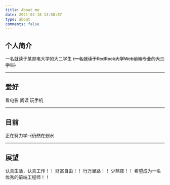 ```yaml
---
title: About me
date: 2021-02-18 13:58:07
type: about 
comments: false
---
```

## 个人简介
一名就读于某邮电大学的大二学生
~~(一名就读于RedRock大学Web前端专业的大二学生)~~


------

## 爱好
看电影
阅读
玩手机

------

## 目前
正在努力学~~（仍然在划水~~

------

## 展望
认真生活，认真工作！！
财富自由！！
行万里路！！
少熬夜！！
希望成为一名优秀的前端工程师！！